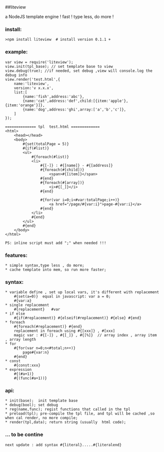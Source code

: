 ##liteview

a NodeJS template engine ! 
fast ! 
type less, do more !
### install:

    >npm install liteview  # install version 0.1.1 + 
    

### example:

    var view = require('liteview');
    view.init(tpl_base); // set template base to view
    view.debug(true); //if needed, set debug ,view will console.log the debug info
    view.render('test.html',{
        name:'liteview',
        version:'v x.x.x',
        list:[
            {name:'fish',address:'abc'},
            {name:'cat',address:'def',child:[{item:'apple'},{item:'orange'}]},
            {name:'dog',address:'ghi',array:['a','b','c']},
        ]
    });
    
    ============== tpl  test.html =============
    <html>
        <head></head>
        <body>
            #{set(totalPage = 5)}
            #{if(#list)}
            <ul>
                #{foreach(#list)}
                <li>
                    #{[-]} : #{[name]} - #{[address]}
                    #{foreach(#[child])}
                        <span>#{[item]}</span>
                    #{end}
                    #{foreach(#[array])}
                        <i>#{[_]}</i>
                    #{end}
                    
                    #{for(var i=0;i<#var:totalPage;i++)}
                        <a href="/page/#{var:i}">page-#{var:i}</a>
                    #{end}
                </li>
                #{end}
            </ul>
            #{end}
        </body>
    </html>
    
    PS: inline script must add ";" when needed !!!

### features:

    * simple syntax,type less , do more;
    * cache template into mem, so run more faster;

### syntax:
    * variable define , set up local vars, it's different with replacement
        #{set(a=0)}  equal in javascript: var a = 0;
        #{var:a}
    * single replacement
        #{replacement}   #var
    * if else
        #{if(#replacement)} #{elseif(#replacement)} #{else} #{end}
    * foreach
        #{foreach(#replacement)} #{end}
        replacement in foreach using #{[xxx]} , #[xxx]
        magic var : #{[-]} , #{[_]} , #{[%]}  // array index , array item , array length
    * for
        #{for(var n=0;n<#total;n++)}
            page#{var:n}
        #{end}
    * const
        #{const:xxx}
    * expression
        #{(#a+1)} 
        #{(func(#a+1))}
### api:

    * init(base);  init template base
    * debug(bool); set debug
    * reg(name,func); regist functions that called in the tpl
    * preload(tpl); pre-compile the tpl file, and tpl will be cached ,so when cal render, no more compile;
    * render(tpl,data); return string (usually  html code);

### ... to be contine
    
    next update : add syntax #{literal}.....#{literalend}
